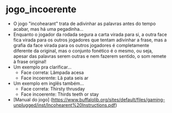 # jogo_incoerente

- O jogo "incohearant" trata de adivinhar as palavras antes do tempo acabar, mas há uma pegadinha...
- Enquanto o jogador da rodada segura a carta virada para si, a outra face fica virada para os outros jogadores que tentam adivinhar a frase, mas a grafia da face virada para os outros jogadores é completamente diferente da original, mas o conjunto fonético é o mesmo, ou seja, apesar das palavras serem outras e nem fazerem sentido, o som remete à frase original!
- Um exemplo pra clarificar...
    - Face correta: Lâmpada acesa
    - Face incoerente: Lã pata seis ar
- Um exemplo em inglês também...
    - Face correta: Thirsty thrusday
    - Face incoerente: Thirds teeth or stay
- [Manual do jogo] (https://www.buffalolib.org/sites/default/files/gaming-unplugged/inst/Incohearent%20Instructions.pdf)
